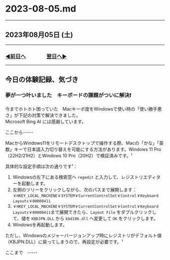 # 2023-08-05.md

---

## 2023年08月05日 (土)

---

### [◀️前日へ](https://github.com/yuasys/chatty-journal/blob/main/2023/08/2023-08-04.md)&emsp;&emsp;&emsp;&emsp;[翌日へ▶️](https://github.com/yuasys/chatty-journal/blob/main/2023/08/2023-08-06.md)

---

## 今日の体験記録、気づき

### 夢が一つ叶いました　キーボードの課題がついに解決❗

今までホトホト困っていた　Macキーボ度をWindowsで使い時の「使い勝手悪さ」が下記の対策で解決できました。  
Microsoft Bing AI には感謝しています。  

ここから-----

MacからWindows11をリモートデスクトップで操作する際、Macの「かな」「英数」キーで日本語入力切り替えを可能にする方法があります。Windows 11 Pro（22H2/21H2）とWindows 10 Pro（20H2）で検証済みです。¹

具体的な設定手順は次の通りです¹：

1. Windowsの左下にある検索窓へ `regedit` と入力して、レジストリエディターを起動します。
2. 左側のツリーをクリックしながら、次のパスまで展開します：`￥HKEY_LOCAL_MACHINE￥SYSTEM￥CurrentControlSet￥Control￥Keyboard Layouts￥00000411`
3. `￥HKEY_LOCAL_MACHINE￥SYSTEM￥CurrentControlSet￥Control￥Keyboard Layouts￥00000411`まで展開できたら、`Layout File` をダブルクリックして、値を `KBDJPN.DLL` から `kbd106.dll` へ変更して `OK` をクリックします。
4. Windowsを再起動します。

ただし、Windowsのメジャーバージョンアップ時にレジストリがデフォルト値（KBJPN.DLL）に戻ってしまうので、再設定が必要です。¹

ここまで　-----
